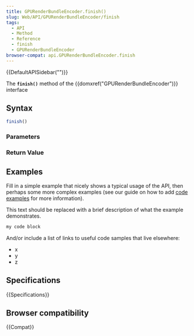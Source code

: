 ```yaml
---
title: GPURenderBundleEncoder.finish()
slug: Web/API/GPURenderBundleEncoder/finish
tags:
  - API
  - Method
  - Reference
  - finish
  - GPURenderBundleEncoder
browser-compat: api.GPURenderBundleEncoder.finish
---
```

{{DefaultAPISidebar("")}}

The **`finish()`** method of the {{domxref("GPURenderBundleEncoder")}} interface 

## Syntax

```js
finish()
```

### Parameters



### Return Value



## Examples

Fill in a simple example that nicely shows a typical usage of the API, then perhaps some more complex examples (see our guide on how to add [code examples](/en-US/docs/MDN/Contribute/Structures/Code_examples) for more information).

This text should be replaced with a brief description of what the example demonstrates.

```js
my code block
```

And/or include a list of links to useful code samples that live elsewhere:

*   x
*   y
*   z

## Specifications

{{Specifications}}

## Browser compatibility

{{Compat}}

